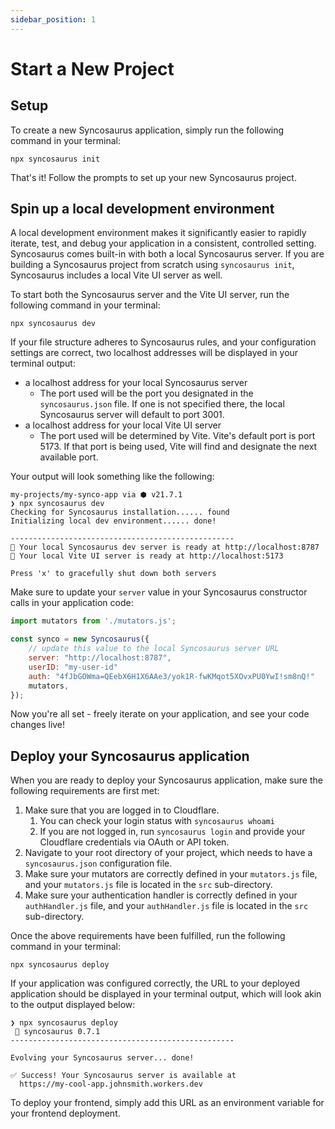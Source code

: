 ```yaml
---
sidebar_position: 1
---
```


# Start a New Project

## Setup

To create a new Syncosaurus application, simply run the following command in your terminal:

```shell
npx syncosaurus init
```

That's it! Follow the prompts to set up your new Syncosaurus project.

## Spin up a local development environment

A local development environment makes it significantly easier to rapidly iterate, test, and debug your application in a consistent, controlled setting. Syncosaurus comes built-in with both a local Syncosaurus server. If you are building a Syncosaurus project from scratch using `syncosaurus init`, Syncosaurus includes a local Vite UI server as well.

To start both the Syncosaurus server and the Vite UI server, run the following command in your terminal:

```shell
npx syncosaurus dev
```

If your file structure adheres to Syncosaurus rules, and your configuration settings are correct, two localhost addresses will be displayed in your terminal output:
- a localhost address for your local Syncosaurus server
	- The port used will be the port you designated in the `syncosaurus.json` file. If one is not specified there, the local Syncosaurus server will default to port 3001.
- a localhost address for your local Vite UI server
	- The port used will be determined by Vite. Vite's default port is port 5173. If that port is being used, Vite will find and designate the next available port.

Your output will look something like the following:

```shell
my-projects/my-synco-app via ⬢ v21.7.1
❯ npx syncosaurus dev
Checking for Syncosaurus installation...... found
Initializing local dev environment...... done!

--------------------------------------------------
🦖 Your local Syncosaurus dev server is ready at http://localhost:8787
🚀 Your local Vite UI server is ready at http://localhost:5173

Press 'x' to gracefully shut down both servers
```

Make sure to update your `server` value in your Syncosaurus constructor calls in your application code:

```js title="/src/components/App.jsx"
import mutators from './mutators.js';

const synco = new Syncosaurus({
	// update this value to the local Syncosaurus server URL
	server: "http://localhost:8787",
	userID: "my-user-id"
	auth: "4fJbGOWma=QEebX6H1X6AAe3/yok1R-fwKMqot5XOvxPU0YwI!sm8nQ!"
	mutators,
});
```

Now you're all set - freely iterate on your application, and see your code changes live!

## Deploy your Syncosaurus application

When you are ready to deploy your Syncosaurus application, make sure the following requirements are first met:

1. Make sure that you are logged in to Cloudflare.
	1. You can check your login status with `syncosaurus whoami`
	2. If you are not logged in, run `syncosaurus login` and provide your Cloudflare credentials via OAuth or API token.
2. Navigate to your root directory of your project, which needs to have a `syncosaurus.json` configuration file.
3. Make sure your mutators are correctly defined in your `mutators.js` file, and your `mutators.js` file is located in the `src` sub-directory.
4. Make sure your authentication handler is correctly defined in your `authHandler.js` file, and your `authHandler.js` file is located in the `src` sub-directory.

Once the above requirements have been fulfilled, run the following command in your terminal:

```shell
npx syncosaurus deploy
```

If your application was configured correctly, the URL to your deployed application should be displayed in your terminal output, which will look akin to the output displayed below:

```shell
❯ npx syncosaurus deploy
 🦖 syncosaurus 0.7.1
--------------------------------------------------

Evolving your Syncosaurus server... done!

✅ Success! Your Syncosaurus server is available at
  https://my-cool-app.johnsmith.workers.dev
```

To deploy your frontend, simply add this URL as an environment variable for your frontend deployment.
